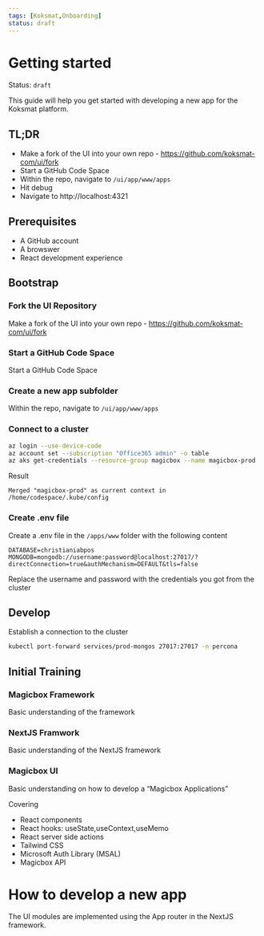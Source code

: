 ```yaml
---
tags: [Koksmat,Onboarding]
status: draft
---
```

# Getting started

Status: `draft`

This guide will help you get started with developing a new app for the Koksmat platform.

## TL;DR
- Make a fork of the UI into your own repo - https://github.com/koksmat-com/ui/fork
- Start a GitHub Code Space
- Within the repo, navigate to `/ui/app/www/apps`
- Hit debug 
- Navigate to http://localhost:4321


## Prerequisites
- A GitHub account
- A browswer
- React development experience




## Bootstrap

### Fork the UI Repository

Make a fork of the UI into your own repo - https://github.com/koksmat-com/ui/fork

### Start a GitHub Code Space

Start a GitHub Code Space

### Create a new app subfolder

Within the repo, navigate to `/ui/app/www/apps`

### Connect to a cluster

```bash
az login --use-device-code
az account set --subscription "Office365 admin" -o table
az aks get-credentials --resource-group magicbox --name magicbox-prod
```

Result

```text
Merged "magicbox-prod" as current context in /home/codespace/.kube/config
```

### Create .env file
Create a .env file in the `/apps/www` folder with the following content

```text
DATABASE=christianiabpos
MONGODB=mongodb://username:password@localhost:27017/?directConnection=true&authMechanism=DEFAULT&tls=false
```

Replace the username and password with the credentials you got from the cluster

## Develop
Establish a connection to the cluster


```bash
kubectl port-forward services/prod-mongos 27017:27017 -n percona
```


## Initial Training


### Magicbox Framework
Basic understanding of the framework

###  NextJS Framwork
Basic understanding of the NextJS framework

### Magicbox UI 
Basic understanding on how to develop a “Magicbox Applications” 

Covering 
- React components 
- React hooks: useState,useContext,useMemo
- React server side actions
- Tailwind CSS
- Microsoft Auth Library (MSAL)
- Magicbox API

# How to develop a new app
The UI modules are implemented using the App router in the NextJS framework.
